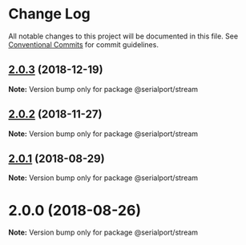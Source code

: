 # Change Log

All notable changes to this project will be documented in this file.
See [Conventional Commits](https://conventionalcommits.org) for commit guidelines.

## [2.0.3](https://github.com/node-serialport/node-serialport/compare/@serialport/stream@2.0.2...@serialport/stream@2.0.3) (2018-12-19)

**Note:** Version bump only for package @serialport/stream





## [2.0.2](https://github.com/node-serialport/node-serialport/compare/@serialport/stream@2.0.1...@serialport/stream@2.0.2) (2018-11-27)

**Note:** Version bump only for package @serialport/stream





<a name="2.0.1"></a>
## [2.0.1](https://github.com/node-serialport/node-serialport/compare/@serialport/stream@2.0.0...@serialport/stream@2.0.1) (2018-08-29)

**Note:** Version bump only for package @serialport/stream





<a name="2.0.0"></a>
# 2.0.0 (2018-08-26)

**Note:** Version bump only for package @serialport/stream
